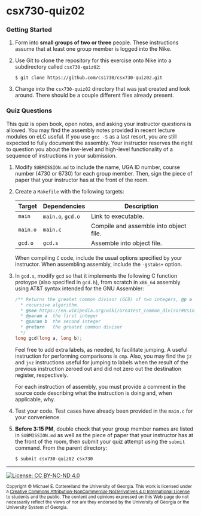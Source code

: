 # csx730-quiz02

### Getting Started

1. Form into **small groups of two or three** people. These instructions assume that at least one group 
   member is logged into the Nike. 

1. Use Git to clone the repository for this exercise onto Nike into a subdirectory called `csx730-quiz02`:

   ```
   $ git clone https://github.com/cs1730/csx730-quiz02.git
   ```

1. Change into the `csx730-quiz02` directory that was just created and look around. There should be a
   couple different files already present.
   
### Quiz Questions

This quiz is open book, open notes, and asking your instructor questions is allowed. You may
find the assembly notes provided in recent lecture modules on eLC useful. If you use `gcc -S`
as a last resort, you are still expected to fully document the assembly. Your instructor
reserves the right to question you about the low-level and high-level functionality of a 
sequence of instructions in your submission.

1. Modify `SUBMISSION.md` to include the name, UGA ID number, course number (4730 or 6730) 
   for each group member. Then, sign the piece of paper that your instructor has at the front 
   of the room.

1. Create a `Makefile` with the following targets:
   
   | Target   | Dependencies      | Description |
   |----------|-------------------|-------------|
   | `main`   | `main.o`, `gcd.o` | Link to executable.
   | `main.o` | `main.c`          | Compile and assemble into object file.
   | `gcd.o`  | `gcd.s`           | Assemble into object file.
   
   When compiling `C` code, include the usual options specified by your instructor.
   When assembling assembly, include the `-gstabs+` option.

1. In `gcd.s`, modify `gcd` so that it implements the following C function 
   protoype (also specified in `gcd.h`), from scratch in `x86_64` assembly using AT&T 
   syntax intended for the GNU Assembler:
   
   ```c
   /** Returns the greatet common divisor (GCD) of two integers, @p a and @p b, using Euclid's 
     * recursive algorithm. 
     * @see https://en.wikipedia.org/wiki/Greatest_common_divisor#Using_Euclid's_algorithm
     * @param a  the first integer
     * @param b  the second integer
     * @return   the greatet common divisor
     */
   long gcd(long a, long b); 
   ```
   
   Feel free to add extra labels, as needed, to facilitate jumping. A useful instruction for
   performing comparisons is `cmp`. Also, you may find the `jz` and `jnz` instructions useful
   for jumping to labels when the result of the previous instruction zeroed out and did not
   zero out the destination register, respectively.
   
   For each instruction of assembly, you must provide a comment in the source code describing 
   what the instruction is doing and, when applicable, why.
   
1. Test your code. Test cases have already been provided in the `main.c` for your
   convenience.

1. **Before 3:15 PM**, double check that your group member names are listed in `SUBMISSION.md`
   as well as the piece of paper that your instructor has at the front of the room, then
   submit your quiz attempt using the `submit` command. From the parent directory:
   
   ```
   $ submit csx730-quiz02 csx730
   ```
   
<hr/>

[![License: CC BY-NC-ND 4.0](https://img.shields.io/badge/License-CC%20BY--NC--ND%204.0-lightgrey.svg)](http://creativecommons.org/licenses/by-nc-nd/4.0/)

<small>
Copyright &copy; Michael E. Cotterelland the University of Georgia.
This work is licensed under a <a rel="license" href="http://creativecommons.org/licenses/by-nc-nd/4.0/">Creative Commons Attribution-NonCommercial-NoDerivatives 4.0 International License</a> to students and the public.
The content and opinions expressed on this Web page do not necessarily reflect the views of nor are they endorsed by the University of Georgia or the University System of Georgia.
</small>
